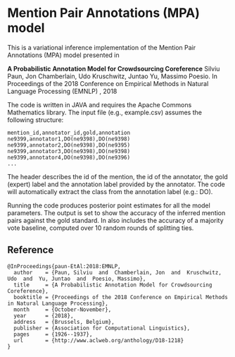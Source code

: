 # Mention Pair Annotations (MPA) model

This is a variational inference implementation of the Mention Pair Annotations (MPA) model presented in

**A Probabilistic Annotation Model for Crowdsourcing Coreference** Silviu Paun, Jon Chamberlain, Udo Kruschwitz, Juntao Yu, Massimo Poesio. In Proceedings of the 2018 Conference on Empirical Methods in Natural Language Processing (EMNLP) , 2018 

The code is written in JAVA and requires the Apache Commons Mathematics library. The input file (e.g., example.csv) assumes the following structure:

```
mention_id,annotator_id,gold,annotation
ne9399,annotator1,DO(ne9398),DO(ne9398)
ne9399,annotator2,DO(ne9398),DO(ne9395)
ne9399,annotator3,DO(ne9398),DO(ne9398)
ne9399,annotator4,DO(ne9398),DO(ne9396)
...
```

The header describes the id of the mention, the id of the annotator, the gold (expert) label and the annotation label provided by the annotator. The code will automatically extract the class from the annotation label (e.g.: DO).

Running the code produces posterior point estimates for all the model parameters. The output is set to show the accuracy of the inferred mention pairs against the gold standard. In also includes the accuracy of a majority vote baseline, computed over 10 random rounds of splitting ties.

## Reference
```
@InProceedings{paun-EtAl:2018:EMNLP,
  author    = {Paun, Silviu  and  Chamberlain, Jon  and  Kruschwitz, Udo  and  Yu, Juntao  and  Poesio, Massimo},
  title     = {A Probabilistic Annotation Model for Crowdsourcing Coreference},
  booktitle = {Proceedings of the 2018 Conference on Empirical Methods in Natural Language Processing},
  month     = {October-November},
  year      = {2018},
  address   = {Brussels, Belgium},
  publisher = {Association for Computational Linguistics},
  pages     = {1926--1937},
  url       = {http://www.aclweb.org/anthology/D18-1218}
}
```
